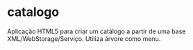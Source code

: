 catalogo
========

Aplicação HTML5 para criar um catálogo a partir de uma base XML/WebStorage/Serviço. Utiliza árvore como menu.
